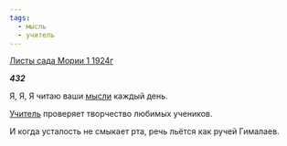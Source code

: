 ```yaml
---
tags:
  - мысль
  - учитель
---
```

[Листы сада Мории 1 1924г](https://127.0.0.1:4002/agni/1924)

___432___

Я, Я, Я читаю ваши [мысли](../../../tags/#мысль) каждый день.   

[Учитель](../../../tags/#учитель) проверяет творчество любимых учеников.   

И когда усталость не смыкает рта, речь льётся как ручей Гималаев.   

